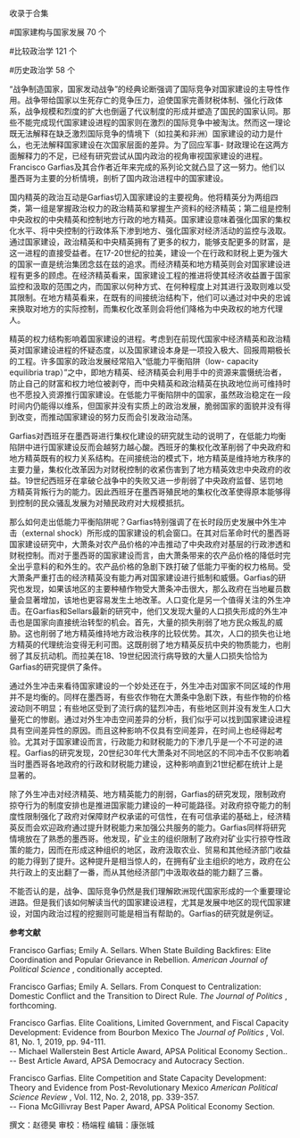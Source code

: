 

收录于合集

#国家建构与国家发展 70 个

#比较政治学 121 个

#历史政治学 58 个

“战争制造国家，国家发动战争”的经典论断强调了国际竞争对国家建设的主导性作用。战争带给国家以生死存亡的竞争压力，迫使国家完善财税体制、强化行政体系，战争规模和烈度的扩大也倒逼了代议制度的形成并塑造了国民的国家认同。那些不能完成现代国家建设进程的国家则在激烈的国际竞争中被淘汰。然而这一理论既无法解释在缺乏激烈国际竞争的情境下（如拉美和非洲）国家建设的动力是什么，也无法解释国家建设在次国家层面的差异。为了回应军事-
财政理论在这两方面解释力的不足，已经有研究尝试从国内政治的视角审视国家建设的进程。Francisco
Garfias及其合作者近年来完成的系列论文就凸显了这一努力。他们以墨西哥为主要的分析情境，剖析了国内政治进程中的国家建设。

  

国内精英的政治互动是Garfias切入国家建设的主要视角。他将精英分为两组四类，第一组是掌握政治权力的政治精英和掌握生产资料的经济精英；第二组是控制中央政权的中央精英和控制地方行政的地方精英。国家建设意味着强化国家的集权化水平、将中央控制的行政体系下渗到地方、强化国家对经济活动的监控与汲取。通过国家建设，政治精英和中央精英拥有了更多的权力，能够支配更多的财富，是这一进程的直接受益者。在17-20世纪的拉美，建设一个在行政和财税上更为强大的国家一直是统治集团念兹在兹的追求。而经济精英和地方精英则会对国家建设进程有更多的顾虑。在经济精英看来，国家建设工程的推进将使其经济收益置于国家监控和汲取的范围之内，而国家以何种方式、在何种程度上对其进行汲取则难以受其限制。在地方精英看来，在既有的间接统治结构下，他们可以通过对中央的忠诚来换取对地方的实际控制，而集权化改革则会将他们降格为中央政权的地方代理人。

  

精英的权力结构影响着国家建设的进程。考虑到在前现代国家中经济精英和政治精英对国家建设进程的怀疑态度，以及国家建设本身是一项投入极大、回报周期极长的工程。许多国家的政治发展经常陷入“低能力平衡陷阱（low-
capacity equilibria
trap）”之中，即地方精英、经济精英会利用手中的资源来震慑统治者，防止自己的财富和权力地位被剥夺，而中央精英和政治精英在执政地位尚可维持时也不愿投入资源推行国家建设。在低能力平衡陷阱中的国家，虽然政治稳定在一段时间内仍能得以维系，但国家并没有实质上的政治发展，脆弱国家的面貌并没有得到改变，而推动国家建设的努力反而会引发政治动荡。

  

Garfias对西班牙在墨西哥进行集权化建设的研究就生动的说明了，在低能力均衡陷阱中进行国家建设反而会越努力越心酸。西班牙的集权化改革削弱了中央政府和地方精英既有的权力关系结构。在间接统治的模式下，地方精英是维持地方秩序的主要力量，集权化改革因为对财税控制的收紧伤害到了地方精英效忠中央政府的收益。19世纪西班牙在拿破仑战争中的失败又进一步削弱了中央政府监督、惩罚地方精英背叛行为的能力。因此西班牙在墨西哥殖民地的集权化改革使得原本能够得到控制的民众骚乱发展为对殖民政府对大规模抵抗。

  

那么如何走出低能力平衡陷阱呢？Garfias特别强调了在长时段历史发展中外生冲击（external
shock）所形成的国家建设的机会窗口。在其对后革命时代的墨西哥国家建设研究中，大萧条对农产品价格的冲击推动了中央政府对基层的行政渗透和财税控制。而对于墨西哥的国家建设而言，由大萧条带来的农产品价格的降低时完全出乎意料的和外生的。农产品价格的急剧下跌打破了低能力平衡的权力格局。受大萧条严重打击的经济精英没有能力再对国家建设进行抵制和威慑。Garfias的研究也发现，如果该地区的主要种植作物受大萧条冲击很大，那么政府在当地雇员数量会显著增加，该地也更容易发生土地改革。人口变化是另一个值得关注的外生冲击。在Garfias和Sellars最新的研究中，他们又发现大量的人口损失形成的外生冲击也是国家向直接统治转型的机会。首先，大量的损失削弱了地方民众叛乱的威胁。这也削弱了地方精英维持地方政治秩序的比较优势。其次，人口的损失也让地方精英的代理统治变得无利可图。这既削弱了地方精英反抗中央的物质能力，也削弱了其反抗动机。而拉美在18、19世纪因流行病导致的大量人口损失恰恰为Garfias的研究提供了条件。

  

通过外生冲击来看待国家建设的一个妙处还在于，外生冲击对国家不同区域的作用并不是均衡的。同样在墨西哥，有些农作物在大萧条中急剧下跌，有些作物的价格波动则不明显；有些地区受到了流行病的猛烈冲击，有些地区则并没有发生人口大量死亡的惨剧。通过对外生冲击空间差异的分析，我们似乎可以找到国家建设进程具有空间差异性的原因。而且这种影响不仅具有空间差异，在时间上也经得起考验。尤其对于国家建设而言，行政能力和财税能力的下渗几乎是一个不可逆的进程。Garfias的研究发现，20世纪30年代大萧条对不同地区的不同冲击不仅影响着当时墨西哥各地政府的行政和财税能力建设，这种影响直到21世纪都在统计上是显著的。

  

除了外生冲击对经济精英、地方精英能力的削弱，Garfias的研究发现，限制政府掠夺行为的制度安排也是推进国家能力建设的一种可能路径。对政府掠夺能力的制度性限制强化了政府对保障财产权承诺的可信性，在有可信承诺的基础上，经济精英反而会欢迎政府通过提升财税能力来加强公共服务的能力。Garfias同样将研究情境放在了熟悉的墨西哥。他发现，矿业主的组织限制了政府对矿业实行掠夺性政策的能力，因而在形成这种组织的地区，政府汲取农业、贸易和其他经济部门收益的能力得到了提升。这种提升是相当惊人的，在拥有矿业主组织的地方，政府在公共行政上的支出翻了一番，而从其他经济部门中汲取收益的能力翻了三番。

  

不能否认的是，战争、国际竞争仍然是我们理解欧洲现代国家形成的一个重要理论进路。但是我们该如何解读当代的国家建设进程，尤其是发展中地区的现代国家建设，对国内政治过程的挖掘则可能是相当有帮助的。Garfias的研究就是例证。

  

 **参考文献**

Francisco Garfias; Emily A. Sellars. When State Building Backfires: Elite
Coordination and Popular Grievance in Rebellion. _American Journal of
Political Science_ , conditionally accepted.

  

Francisco Garfias; Emily A. Sellars. From Conquest to Centralization: Domestic
Conflict and the Transition to Direct Rule. _The Journal of Politics_ ,
forthcoming.

  

Francisco Garfias. Elite Coalitions, Limited Government, and Fiscal Capacity
Development: Evidence from Bourbon Mexico The _Journal of Politics_ , Vol. 81,
No. 1, 2019, pp. 94-111.  
\-- Michael Wallerstein Best Article Award, APSA Political Economy Section..  
\-- Best Article Award, APSA Democracy and Autocracy Section.

  

Francisco Garfias. Elite Competition and State Capacity Development: Theory
and Evidence from Post-Revolutionary Mexico _American Political Science
Review_ , Vol. 112, No. 2, 2018, pp. 339-357.  
\-- Fiona McGillivray Best Paper Award, APSA Political Economy Section.

  

撰文：赵德昊 审校：杨端程 编辑：康张城

  

  

